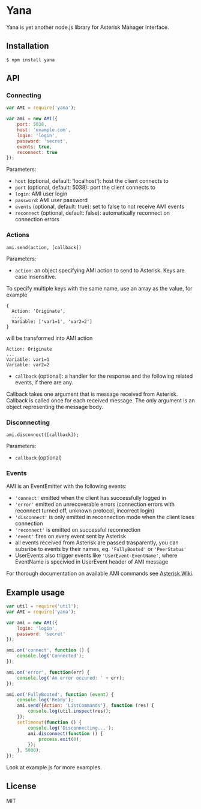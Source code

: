 # Yana

Yana is yet another node.js library for Asterisk Manager Interface.

## Installation
    $ npm install yana

## API

### Connecting

```js
var AMI = require('yana');

var ami = new AMI({
    port: 5038,
    host: 'example.com',
    login: 'login',
    password: 'secret',
    events: true,
    reconnect: true
});
```

Parameters:

 * ``host`` (optional, default: 'localhost'): host the client connects to
 * ``port`` (optional, default: 5038): port the client connects to
 * ``login``: AMI user login
 * ``password``: AMI user password
 * ``events`` (optional, default: true): set to false to not receive AMI events
 * ``reconnect`` (optional, default: false): automatically reconnect on connection errors

### Actions

``
ami.send(action, [callback])
``

Parameters:

 * ``action``: an object specifying AMI action to send to Asterisk. Keys are case insensitive.

To specify multiple keys with the same name, use an array as the value, for example
```
{
  Action: 'Originate',
  ...,
  Variable: ['var1=1', 'var2=2']
}
```
will be transformed into AMI action
```
Action: Originate
...
Variable: var1=1
Variable: var2=2
```

 * ``callback`` (optional): a handler for the response and the following related events, if there are any.

Callback takes one argument that is message received from Asterisk. Callback is called once for each received message. The only argument is an object representing the message body.

### Disconnecting

``
ami.disconnect([callback]);
``

Parameters:

 * ``callback`` (optional)

### Events

AMI is an EventEmitter with the following events:
 * ``'connect'`` emitted when the client has successfully logged in
 * ``'error'`` emitted on unrecoverable errors (connection errors with reconnect turned off, unknown protocol, incorrect login)
 * ``'disconnect'`` is only emitted in reconnection mode when the client loses connection
 * ``'reconnect'`` is emitted on successful reconnection
 * ``'event'`` fires on every event sent by Asterisk
 * all events received from Asterisk are passed trasparently, you can subsribe to events by their names, eg. ``'FullyBooted'`` or ``'PeerStatus'``
 * UserEvents also trigger events like ``'UserEvent-EventName'``, where EventName is specivied in UserEvent header of AMI message

For thorough documentation on available AMI commands see [Asterisk Wiki](https://wiki.asterisk.org/wiki/display/AST/AMI+Actions).

## Example usage
```js
var util = require('util');
var AMI = require('yana');

var ami = new AMI({
    login: 'login',
    password: 'secret'
});

ami.on('connect', function () {
    console.log('Connected');
});

ami.on('error', function(err) {
    console.log('An error occured: ' + err);
});

ami.on('FullyBooted', function (event) {
    console.log('Ready');
    ami.send({Action: 'ListCommands'}, function (res) {
        console.log(util.inspect(res));
    });
    setTimeout(function () {
        console.log('Disconnecting...');
        ami.disconnect(function () {
            process.exit(0);
        });
    }, 5000);
});
```

Look at example.js for more examples.

## License

MIT
